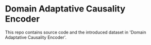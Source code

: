 # Domain Adaptative Causality Encoder
This repo contains source code and the introduced dataset in 'Domain Adaptative Causality Encoder'.
